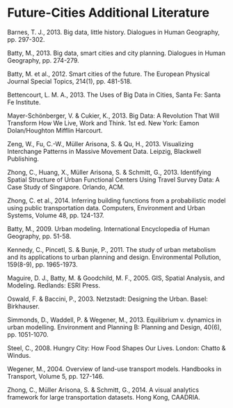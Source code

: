 # Future-Cities Additional Literature

Barnes, T. J., 2013. Big data, little history. Dialogues in Human Geography, pp. 297-302.

Batty, M., 2013. Big data, smart cities and city planning. Dialogues in Human Geography, pp. 274-279.

Batty, M. et al., 2012. Smart cities of the future. The European Physical Journal Special Topics, 214(1), pp. 481-518.

Bettencourt, L. M. A., 2013. The Uses of Big Data in Cities, Santa Fe: Santa Fe Institute.

Mayer-Schönberger, V. & Cukier, K., 2013. Big Data: A Revolution That Will Transform How We Live, Work and Think. 1st ed. New York: Eamon Dolan/Houghton Mifflin Harcourt.

Zeng, W., Fu, C.-W., Müller Arisona, S. & Qu, H., 2013. Visualizing Interchange Patterns in Massive Movement Data. Leipzig, Blackwell Publishing.

Zhong, C., Huang, X., Müller Arisona, S. & Schmitt, G., 2013. Identifying Spatial Structure of Urban Functional Centers Using Travel Survey Data: A Case Study of Singapore. Orlando, ACM.

Zhong, C. et al., 2014. Inferring building functions from a probabilistic model using public transportation data. Computers, Environment and Urban Systems, Volume 48, pp. 124-137.

Batty, M., 2009. Urban modeling. International Encyclopedia of Human Geography, pp. 51-58.

Kennedy, C., Pincetl, S. & Bunje, P., 2011. The study of urban metabolism and its applications to urban planning and design. Environmental Pollution, 159(8-9), pp. 1965-1973.

Maguire, D. J., Batty, M. & Goodchild, M. F., 2005. GIS, Spatial Analysis, and Modeling. Redlands: ESRI Press.

Oswald, F. & Baccini, P., 2003. Netzstadt: Designing the Urban. Basel: Birkhauser.

Simmonds, D., Waddell, P. & Wegener, M., 2013. Equilibrium v. dynamics in urban modelling. Environment and Planning B: Planning and Design, 40(6), pp. 1051-1070.

Steel, C., 2008. Hungry City: How Food Shapes Our Lives. London: Chatto & Windus.

Wegener, M., 2004. Overview of land-use transport models. Handbooks in Transport, Volume 5, pp. 127-146.

Zhong, C., Müller Arisona, S. & Schmitt, G., 2014. A visual analytics framework for large transportation datasets. Hong Kong, CAADRIA.
